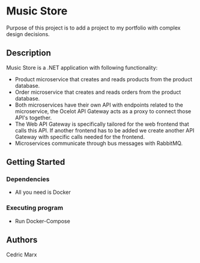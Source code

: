 # Music Store
Purpose of this project is to add a project to my portfolio with complex design decisions.

## Description

Music Store is a .NET application with following functionality:
* Product microservice that creates and reads products from the product database.
* Order microservice that creates and reads orders from the product database.
* Both microservices have their own API with endpoints related to the microservice, the Ocelot API Gateway acts as a proxy to connect those API's together.
* The Web API Gateway is specifically tailored for the web frontend that calls this API. If another frontend has to be added we create another API Gateway with specific calls needed for the frontend.
* Microservices communicate through bus messages with RabbitMQ.

## Getting Started

### Dependencies

* All you need is Docker

### Executing program

* Run Docker-Compose

## Authors

Cedric Marx